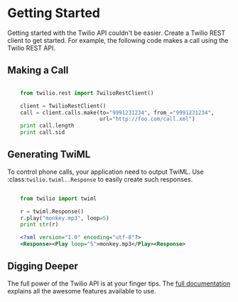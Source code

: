 # Getting Started

Getting started with the Twilio API couldn't be easier. Create a Twilio REST client to get started. For example, the following code makes a call using the Twilio REST API.

## Making a Call


```python

    from twilio.rest import TwilioRestClient()

    client = TwilioRestClient()
    call = client.calls.make(to="9991231234", from_="9991231234",
                             url="http://foo.com/call.xml")
    print call.length
    print call.sid
```

## Generating TwiML

To control phone calls, your application need to output TwiML. Use :class:`twilio.twiml..Response` to easily create such responses.

```python

    from twilio import twiml

    r = twiml.Response()
    r.play("monkey.mp3", loop=5)
    print str(r)
```

```xml
    <?xml version="1.0" encoding="utf-8"?>
    <Response><Play loop="5">monkey.mp3</Play><Response>
```

## Digging Deeper

The full power of the Twilio API is at your finger tips. The [full documentation](http://derferman.github.com/python-twilio2/) explains all the awesome features available to use.
